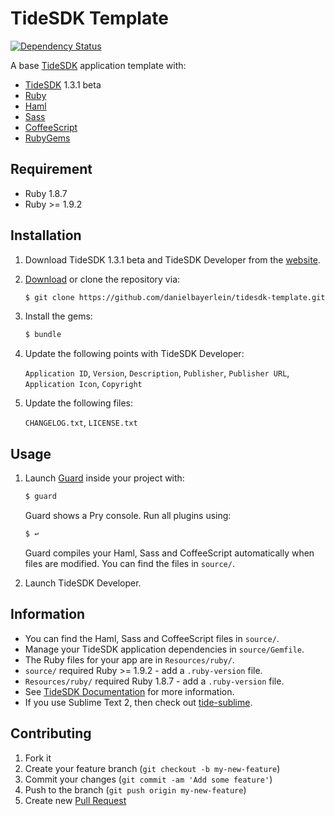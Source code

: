 # TideSDK Template

[![Dependency Status](https://gemnasium.com/danielbayerlein/tidesdk-template.png)](https://gemnasium.com/danielbayerlein/tidesdk-template)

A base [TideSDK](http://www.tidesdk.org) application template with:

* [TideSDK](https://github.com/TideSDK/TideSDK) 1.3.1 beta
* [Ruby](http://www.ruby-lang.org/)
* [Haml](http://haml.info)
* [Sass](http://sass-lang.com)
* [CoffeeScript](http://jashkenas.github.io/coffee-script/)
* [RubyGems](https://rubygems.org)

## Requirement

* Ruby 1.8.7
* Ruby >= 1.9.2

## Installation

1. Download TideSDK 1.3.1 beta and TideSDK Developer from the
   [website](http://www.tidesdk.org).

2. [Download](../../archive/master.zip) or clone the repository via:

   ```bash
   $ git clone https://github.com/danielbayerlein/tidesdk-template.git
   ```

3. Install the gems:

   ```bash
   $ bundle
   ```

4. Update the following points with TideSDK Developer:

   `Application ID`, `Version`, `Description`, `Publisher`, `Publisher URL`,
   `Application Icon`, `Copyright`

5. Update the following files:

   `CHANGELOG.txt`, `LICENSE.txt`

## Usage

1. Launch [Guard](https://github.com/guard/guard) inside your project with:

   ```bash
   $ guard
   ```

   Guard shows a Pry console. Run all plugins using:

   ```bash
   $ ↩
   ```

   Guard compiles your Haml, Sass and CoffeeScript automatically when files are
   modified. You can find the files in `source/`.

2. Launch TideSDK Developer.

## Information

* You can find the Haml, Sass and CoffeeScript files in `source/`.
* Manage your TideSDK application dependencies in `source/Gemfile`.
* The Ruby files for your app are in `Resources/ruby/`.
* `source/` required Ruby >= 1.9.2 - add a `.ruby-version` file.
* `Resources/ruby/` required Ruby 1.8.7 - add a `.ruby-version` file.
* See
  [TideSDK Documentation](http://tidesdk.multipart.net/docs/user-dev/generated/)
  for more information.
* If you use Sublime Text 2, then check out
  [tide-sublime](https://github.com/wass3r/tide-sublime).

## Contributing

1. Fork it
2. Create your feature branch (`git checkout -b my-new-feature`)
3. Commit your changes (`git commit -am 'Add some feature'`)
4. Push to the branch (`git push origin my-new-feature`)
5. Create new [Pull Request](../../pull/new/master)
